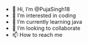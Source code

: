 - 👋 Hi, I’m @PujaSingh18
- 👀 I’m interested in coding
- 🌱 I’m currently learning java
- 💞️ I’m looking to collaborate
- 📫 How to reach me

<!---
PujaSingh18/PujaSingh18 is a ✨ special ✨ repository because its `README.md` (this file) appears on your GitHub profile.
You can click the Preview link to take a look at your changes.
--->
